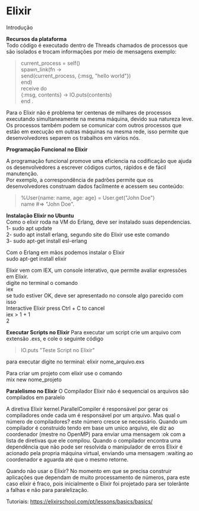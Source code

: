 # Elixir


Introdução
  
  
  **Recursos da plataforma**<br>
  Todo código é executado dentro de Threads chamados de processos que são isolados e trocam informações por meio de mensagens exemplo:
  
 > current_process = self()<br>
spawn_link(fn -><br>
  send(current_process, {:msg, "hello world"})<br>
end)<br>
receive do<br>
  {:msg, contents} -> IO.puts(contents)<br>
end .<br>

  Para o Elixir não é problema ter centenas de milhares de processos executando simultaneamente na mesma máquina, devido sua natureza leve.<br>
  Os processos também podem se comunicar com outros processos que estão em execução em outras máquinas na mesma rede, isso permite que desenvolvedores separem os trabalhos em vários nós.<br>
  
  **Programação Funcional no Elixir**<br>

  A programação funcional promove uma eficiencia na codificação que ajuda os desenvolvedores a escrever códigos curtos, rápidos e de fácil manutenção.<br>
  Por exemplo, a correspondência de padrões permite que os desenvolvedores construam dados facilmente e acessem seu conteúdo:<br>
> %User{name: name, age: age} = User.get("John Doe")<br>
name #=> "John Doe".<br>

**Instalação Elixir no Ubuntu**<br>
Como o elixir roda na VM do Erlang, deve ser instalado suas dependencias. <br>
1- sudo apt update<br>
2- sudo apt install erlang, segundo site do Elixir use este comando<br>
3- sudo apt-get install esl-erlang<br>

Com o Erlang em mãos podemos instalar o Elixir<br>
sudo apt-get install elixir<br>

Elixir vem com IEX, um console interativo, que permite avaliar expressões em Elixir. <br>
digite no terminal o comando<br>
iex<br>
se tudo estiver OK, deve ser apresentado no console algo parecido com isso<br>
Interactive Elixir press Ctrl + C to cancel<br>
iex > 1 + 1<br>
2<br>

**Executar Scripts no Elixir**
Para executar um script crie um arquivo com extensão .exs, e cole o seguinte código
> IO.puts "Teste Script no Elixir" 

para executar digite no terminal:
elixir nome_arquivo.exs


Para criar um projeto com elixir use o comando<br>
 mix new nome_projeto
 
 **Paralelismo no Elixir**
 O Compilador Elixir não é sequencial os arquivos são compilados em paralelo
 
 A diretiva Elixir kernel.ParallelCompiler é responsável por gerar os compiladores onde cada um é responsável por um arquivo. Mas qual o número de compiladores? este número cresce se necessário.
 Quando um compilador é construido tendo em base um unico arquivo, ele diz ao coordenador (mestre no OpenMP) para enviar uma mensagem :ok com a lista de diretivas que ele compilou.
 Quando o compilador encontra uma dependência que não pode ser resolvida o manipulador de erros Elixir é acionado pela propria máquina virtual, enviando uma mensagem :waiting ao coordenador e aguarda até que o mesmo retorne.
 
 Quando não usar o Elixir?
 No momento em que se precisa construir aplicações que dependam de muito processamento de números, para este caso elixir é fraco, pois inicialmente o Elixir foi projetado para ser tolerânte a falhas e não para paralelização.

Tutoriais:
https://elixirschool.com/pt/lessons/basics/basics/
